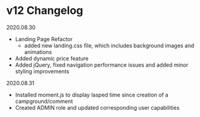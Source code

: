 # v12 Changelog

2020.08.30
* Landing Page Refactor
    - added new landing.css file, which includes background images and animations
* Added dynamic price feature
* Added jQuery, fixed navigation performance issues and added minor styling improvements

2020.08.31
* Installed moment.js to display lasped time since creation of a campground/comment
* Created ADMIN role and updated corresponding user capabilities